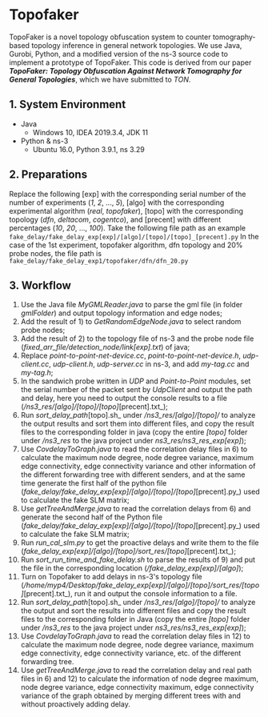 # Topofaker
TopoFaker is a novel topology obfuscation system to counter tomography-based topology inference in general network topologies. We use Java, Gurobi, Python, and a modified version of the ns-3 source code to implement a prototype of TopoFaker. This code is derived from our paper **_TopoFaker: Topology Obfuscation Against Network Tomography for General Topologies_**, which we have submitted to _TON_.

## 1. System Environment
- Java
  - Windows 10, IDEA 2019.3.4, JDK 11
- Python & ns-3
  - Ubuntu 16.0, Python 3.9.1, ns 3.29

## 2. Preparations
Replace the following [exp] with the corresponding serial number of the number of experiments (_1_, _2_, ..., _5_), [algo] with the corresponding experimental algorithm (_real_, _topofaker_), [topo] with the corresponding topology (_dfn_, _deltacom_, _cogentco_), and [precent] with different percentages (_10_, _20_, ..., _100_).
Take the following file path as an example
`fake_delay/fake_delay_exp[exp]/[algo]/[topo]/[topo]_[precent].py`
In the case of the 1st experiment, topofaker algorithm, dfn topology and 20% probe nodes, the file path is 
`fake_delay/fake_delay_exp1/topofaker/dfn/dfn_20.py`

## 3. Workflow
1) Use the Java file _MyGMLReader.java_ to parse the gml file (in folder _gmlFolder_) and output topology information and edge nodes;
2) Add the result of 1) to _GetRandomEdgeNode.java_ to select random probe nodes;
3) Add the result of 2) to the topology file of ns-3 and the probe node file (_fixed_arr_file/detection_node/link[exp].txt_) of java;
4) Replace _point-to-point-net-device.cc_, _point-to-point-net-device.h_, _udp-client.cc_, _udp-client.h_, _udp-server.cc_ in ns-3, and add _my-tag.cc_ and _my-tag.h_;
5) In the sandwich probe written in _UDP_ and _Point-to-Point_ modules, set the serial number of the packet sent by _UdpClient_ and output the path and delay, here you need to output the console results to a file (_/ns3_res/[algo]/[topo]/[topo]_[precent].txt_);
6) Run _sort_delay_path_[topo].sh_ under _/ns3_res/[algo]/[topo]/_ to analyze the output results and sort them into different files, and copy the result files to the corresponding folder in java (copy the entire _[topo]_ folder under _/ns3_res_ to the java project under _ns3_res/ns3_res_exp[exp]_);
7) Use _CovdelayToGraph.java_ to read the correlation delay files in 6) to calculate the maximum node degree, node degree variance, maximum edge connectivity, edge connectivity variance and other information of the different forwarding tree with different senders, and at the same time generate the first half of the python file (_fake_delay/fake_delay_exp[exp]/[algo]/[topo]/[topo]_[precent].py_) used to calculate the fake SLM matrix;
8) Use _getTreeAndMerge.java_ to read the correlation delays from 6) and generate the second half of the Python file (_fake_delay/fake_delay_exp[exp]/[algo]/[topo]/[topo]_[precent].py_) used to calculate the fake SLM matrix;
9) Run _run_cal_slm.py_ to get the proactive delays and write them to the file (_fake_delay_exp[exp]/[algo]/[topo]/sort_res/[topo]_[precent].txt_);
10) Run _sort_run_time_and_fake_delay.sh_ to parse the results of 9) and put the file in the corresponding location (_/fake_delay_exp[exp]/[algo]_);
11) Turn on Topofaker to add delays in ns-3's topology file (_/home/myp4/Desktop/fake_delay_exp[exp]/[algo]/[topo]/sort_res/[topo]_[precent].txt_), run it and output the console information to a file.
12) Run _sort_delay_path_[topo].sh_ under _/ns3_res/[algo]/[topo]/_ to analyze the output and sort the results into different files and copy the result files to the corresponding folder in Java (copy the entire _[topo]_ folder under _/ns3_res_ to the java project under _ns3_res/ns3_res_exp[exp]_);
13) Use _CovdelayToGraph.java_ to read the correlation delay files in 12) to calculate the maximum node degree, node degree variance, maximum edge connectivity, edge connectivity variance, etc. of the different forwarding tree.
14) Use _getTreeAndMerge.java_ to read the correlation delay and real path files in 6) and 12) to calculate the information of node degree maximum, node degree variance, edge connectivity maximum, edge connectivity variance of the graph obtained by merging different trees with and without proactively adding delay.
